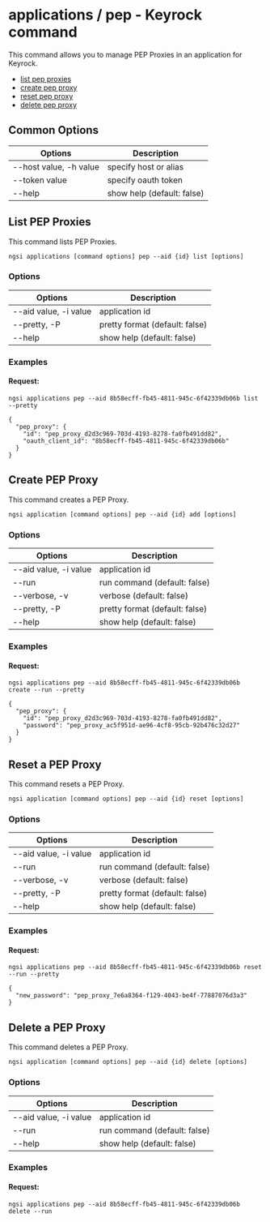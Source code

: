 # applications / pep - Keyrock command

This command allows you to manage PEP Proxies in an application for Keyrock.

-   [list pep proxies](#list-pep-proxies)
-   [create pep proxy](#create-a-pep-proxy)
-   [reset pep proxy](#reset-a-pep-proxy)
-   [delete pep proxy](#delete-a-pep-proxy)


## Common Options

| Options                   | Description                |
| ------------------------- | -------------------------- |
| --host value, -h value    | specify host or alias      |
| --token value             | specify oauth token        |
| --help                    | show help (default: false) |

<a name="list-pep-proxies"></a>

## List PEP Proxies

This command lists PEP Proxies.

```console
ngsi applications [command options] pep --aid {id} list [options]
```

### Options

| Options               | Description                    |
| --------------------- | ------------------------------ |
| --aid value, -i value | application id                 |
| --pretty, -P          | pretty format (default: false) |
| --help                | show help (default: false)     |

### Examples

#### Request:

```console
ngsi applications pep --aid 8b58ecff-fb45-4811-945c-6f42339db06b list --pretty
```

```console
{
  "pep_proxy": {
    "id": "pep_proxy_d2d3c969-703d-4193-8278-fa0fb491dd82",
    "oauth_client_id": "8b58ecff-fb45-4811-945c-6f42339db06b"
  }
}
```

<a name="create-a-pep-proxy"></a>

## Create PEP Proxy

This command creates a PEP Proxy.

```console
ngsi application [command options] pep --aid {id} add [options]
```

### Options

| Options               | Description                    |
| --------------------- | ------------------------------ |
| --aid value, -i value | application id                 |
| --run                 | run command (default: false)   |
| --verbose, -v         | verbose (default: false)       |
| --pretty, -P          | pretty format (default: false) |
| --help                | show help (default: false)     |

### Examples

#### Request:

```console
ngsi applications pep --aid 8b58ecff-fb45-4811-945c-6f42339db06b create --run --pretty
```

```console
{
  "pep_proxy": {
    "id": "pep_proxy_d2d3c969-703d-4193-8278-fa0fb491dd82",
    "password": "pep_proxy_ac5f951d-ae96-4cf8-95cb-92b476c32d27"
  }
}
```

<a name="reset-a-pep-proxy"></a>

## Reset a PEP Proxy

This command resets a PEP Proxy.

```console
ngsi application [command options] pep --aid {id} reset [options]
```

### Options

| Options               | Description                    |
| --------------------- | ------------------------------ |
| --aid value, -i value | application id                 |
| --run                 | run command (default: false)   |
| --verbose, -v         | verbose (default: false)       |
| --pretty, -P          | pretty format (default: false) |
| --help                | show help (default: false)     |

### Examples

#### Request:

```console
ngsi applications pep --aid 8b58ecff-fb45-4811-945c-6f42339db06b reset --run --pretty
```

```console
{
  "new_password": "pep_proxy_7e6a8364-f129-4043-be4f-77887076d3a3"
}
```

<a name="delete-a-pep-proxy"></a>

## Delete a PEP Proxy

This command deletes a PEP Proxy.

```console
ngsi application [command options] pep --aid {id} delete [options]
```

### Options

| Options               | Description                |
| --------------------- | -------------------------- |
| --aid value, -i value | application id             |
| --run                 | run command (default: false)   |
| --help                | show help (default: false) |

### Examples

#### Request:

```console
ngsi applications pep --aid 8b58ecff-fb45-4811-945c-6f42339db06b delete --run
```
